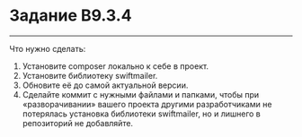 # Задание B9.3.4
___
Что нужно сделать:

1) Установите composer локально к себе в проект.
2) Установите библиотеку swiftmailer.
3) Обновите её до самой актуальной версии.
4) Сделайте коммит с нужными файлами и папками, чтобы при «разворачивании» вашего проекта другими разработчиками не потерялась установка библиотеки swiftmailer, но и лишнего в репозиторий не добавляйте.